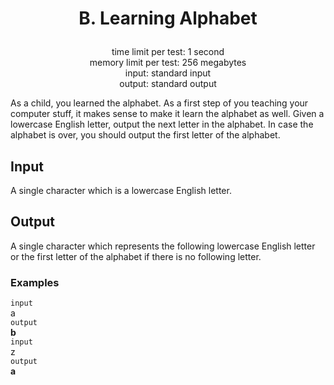 # <p align="center"> B. Learning Alphabet </p>

<p align="center">
  time limit per test: 1 second <br>
  memory limit per test: 256 megabytes <br>
input: standard input<br>
output: standard output
</p>

As a child, you learned the alphabet. As a first step of you teaching your computer stuff, it makes sense to make it learn the alphabet as well. Given a lowercase English letter, output the next letter in the alphabet. In case the alphabet is over, you should output the first letter of the alphabet.

## Input
A single character which is a lowercase English letter.

## Output
A single character which represents the following lowercase English letter or the first letter of the alphabet if there is no following letter.
### Examples<br>
 ```input```<br>
a<br>
 ```output```<br>
**b**<br>
 ```input```<br>
z<br>
 ```output```<br>
**a**<br>
